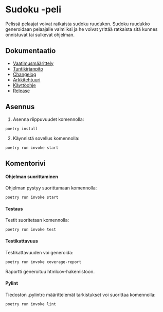 # Sudoku -peli

Pelissä pelaajat voivat ratkaista sudoku ruudukon. Sudoku ruudukko generoidaan pelaajalle valmiiksi ja he voivat yrittää ratkaista sitä kunnes onnistuvat tai sulkevat ohjelman.

## Dokumentaatio

- [Vaatimusmäärittely](https://github.com/Nanotiike/ot-harjoitustyo/blob/master/dokumentaatio/vaatimusmaarittely.md)
- [Tuntikirjanpito](https://github.com/Nanotiike/ot-harjoitustyo/blob/master/dokumentaatio/tuntikirjanpito.md)
- [Changelog](https://github.com/Nanotiike/ot-harjoitustyo/blob/master/dokumentaatio/changelog.md)
- [Arkkitehtuuri](https://github.com/Nanotiike/ot-harjoitustyo/blob/master/dokumentaatio/arkkitehtuuri.md)
- [Käyttöohje](https://github.com/Nanotiike/ot-harjoitustyo/blob/master/dokumentaatio/kayttoohje.md)
- [Release](https://github.com/Nanotiike/ot-harjoitustyo/releases)

## Asennus

1. Asenna riippuvuudet komennolla:
```
poetry install
```
2. Käynnistä sovellus komennolla:
```
poetry run invoke start
```

## Komentorivi

#### Ohjelman suorittaminen
Ohjelman pystyy suorittamaan komennolla:
```
poetry run invoke start
```
#### Testaus
Testit suoritetaan komennolla:
```
poetry run invoke test
```
#### Testikattavuus
Testikattavuuden voi generoida:
```
poetry run invoke coverage-report
```
Raportti generoituu htmlcov-hakemistoon.
#### Pylint
Tiedoston .pylintrc määrittelemät tarkistukset voi suorittaa komennolla:
```
poetry run invoke lint
```
